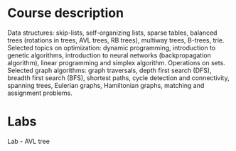 # Course description
Data structures: skip-lists, self-organizing lists, sparse tables, balanced trees (rotations in trees, AVL trees, RB trees), multiway trees, B-trees, trie. Selected topics on optimization: dynamic programming, introduction to genetic algorithms, introduction to neural networks (backpropagation algorithm), linear programming and simplex algorithm. Operations on sets. Selected graph algorithms: graph traversals, depth first search (DFS), breadth first search (BFS), shortest paths, cycle detection and connectivity, spanning trees, Eulerian graphs, Hamiltonian graphs, matching and assignment problems.

# Labs
Lab - AVL tree  
